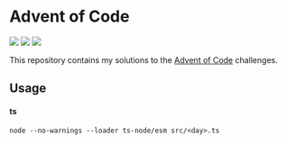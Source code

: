 # Advent of Code

![](https://img.shields.io/badge/day%20📅-7-blue)
![](https://img.shields.io/badge/stars%20⭐-10-yellow)
![](https://img.shields.io/badge/days%20completed-5-red)


This repository contains my solutions to the [Advent of Code](https://adventofcode.com/) challenges.

## Usage

#### ts

```
node --no-warnings --loader ts-node/esm src/<day>.ts
```